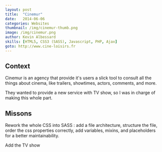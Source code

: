 ```yaml
---
layout: post
title:  "Cinemur"
date:   2014-06-06
categories: Websites
thumbnail: /img/cinemur-thumb.png
image: /img/cinemur.png
author: Kevin Albessard
skills: [HTML5, CSS3 (SASS), Javascript, PHP, Ajax]
goto: http://www.cine-loisirs.fr
---
```


<h2>Context</h2>
Cinemur is an agency that provide it's users a slick tool to consult all the things about cinema, like trailers, showtimes, actors, comments, and more.

They wanted to provide a new service with TV show, so I was in charge of making this whole part.

<h2>Missons</h2>
Rework the whole CSS into SASS : add a file architecture, structure the file, order the css properties correctly, add variables, mixins, and placeholders for a better maintainability.

Add the TV show 